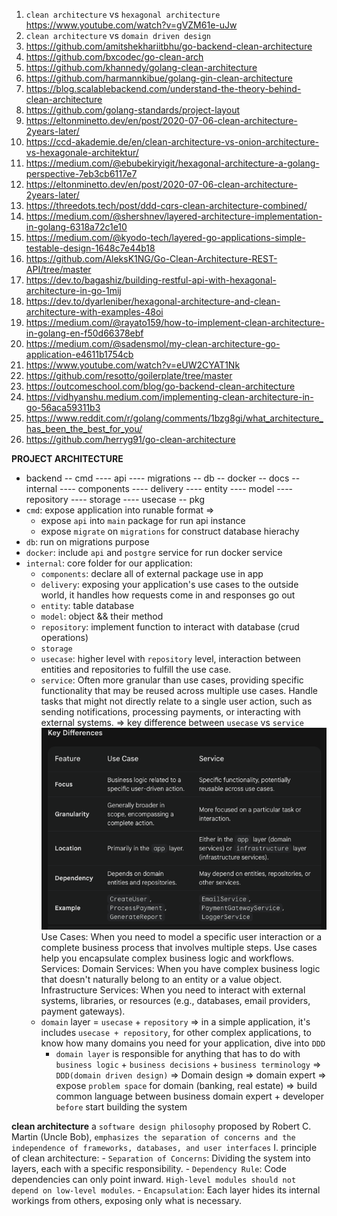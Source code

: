 1. `clean architecture` vs `hexagonal architecture`
   https://www.youtube.com/watch?v=gVZM61e-uJw
2. `clean architecture` vs `domain driven design`
3. https://github.com/amitshekhariitbhu/go-backend-clean-architecture
4. https://github.com/bxcodec/go-clean-arch
5. https://github.com/khannedy/golang-clean-architecture
6. https://github.com/harmannkibue/golang-gin-clean-architecture
7. https://blog.scalablebackend.com/understand-the-theory-behind-clean-architecture
8. https://github.com/golang-standards/project-layout
9. https://eltonminetto.dev/en/post/2020-07-06-clean-architecture-2years-later/
10. https://ccd-akademie.de/en/clean-architecture-vs-onion-architecture-vs-hexagonale-architektur/
11. https://medium.com/@ebubekiryigit/hexagonal-architecture-a-golang-perspective-7eb3cb6117e7
12. https://eltonminetto.dev/en/post/2020-07-06-clean-architecture-2years-later/
13. https://threedots.tech/post/ddd-cqrs-clean-architecture-combined/
14. https://medium.com/@shershnev/layered-architecture-implementation-in-golang-6318a72c1e10
15. https://medium.com/@kyodo-tech/layered-go-applications-simple-testable-design-1648c7e44b18
16. https://github.com/AleksK1NG/Go-Clean-Architecture-REST-API/tree/master
17. https://dev.to/bagashiz/building-restful-api-with-hexagonal-architecture-in-go-1mij
18. https://dev.to/dyarleniber/hexagonal-architecture-and-clean-architecture-with-examples-48oi
19. https://medium.com/@rayato159/how-to-implement-clean-architecture-in-golang-en-f50d66378ebf
20. https://medium.com/@sadensmol/my-clean-architecture-go-application-e4611b1754cb
21. https://www.youtube.com/watch?v=eUW2CYAT1Nk
22. https://github.com/resotto/goilerplate/tree/master
23. https://outcomeschool.com/blog/go-backend-clean-architecture
24. https://vidhyanshu.medium.com/implementing-clean-architecture-in-go-56aca59311b3
25. https://www.reddit.com/r/golang/comments/1bzg8gi/what_architecture_has_been_the_best_for_you/
26. https://github.com/herryg91/go-clean-architecture


**PROJECT ARCHITECTURE**
 - backend
    -- cmd
        ---- api
        ---- migrations
    -- db
    -- docker
    -- docs
    -- internal
        ---- components
        ---- delivery
        ---- entity
        ---- model
        ---- repository
        ---- storage
        ---- usecase
    -- pkg
- `cmd`: expose application into runable format =>
    + expose `api` into `main` package for run api instance
    + expose `migrate` on `migrations` for construct database hierachy
- `db`: run on migrations purpose
- `docker`: include `api` and `postgre` service for run docker service
- `internal`: core folder for our application:
   + `components`: declare all of external package use in app
   + `delivery`:  exposing your application's use cases to the outside world, it handles how requests come in and responses go out
   + `entity`: table database
   + `model`: object && their method
   + `repository`: implement function to interact with database (crud operations)
   + `storage`
   + `usecase`: higher level with `repository` level, interaction between entities and repositories to fulfill the use case.
   + `service`: Often more granular than use cases, providing specific functionality that may be reused across multiple use cases. Handle tasks that might not directly relate to a single user action, such as sending notifications, processing payments, or interacting with external systems.
    => key difference between `usecase` vs `service`
    ![`usecase` vs `service`](./usecase_service.png)
    Use Cases: When you need to model a specific user interaction or a complete business process that involves multiple steps. Use cases help you encapsulate complex business logic and workflows.
    Services:
        Domain Services: When you have complex business logic that doesn't naturally belong to an entity or a value object.
        Infrastructure Services: When you need to interact with external systems, libraries, or resources (e.g., databases, email providers, payment gateways).
    + `domain` layer = `usecase` + `repository` => in a simple application, it's includes `usecase + repository`, for other complex applications, to know how many domains you need for your application, dive into `DDD`
      * `domain layer` is responsible for anything that has to do with `business logic` + `business decisions` + `business terminology`
=> `DDD(domain driven design)` => Domain design => domain expert => expose `problem space` for domain (banking, real estate) => build common language between business domain expert + developer `before` start building the system

**clean architecture**
    a `software design philosophy` proposed by Robert C. Martin (Uncle Bob), `emphasizes the separation of concerns and the independence of frameworks, databases, and user interfaces`
    I. principle of clean architecture:
    - `Separation of Concerns`: Dividing the system into layers, each with a specific responsibility.
    - `Dependency Rule`: Code dependencies can only point inward. `High-level modules should not depend on low-level modules`.
    - `Encapsulation`: Each layer hides its internal workings from others, exposing only what is necessary.
